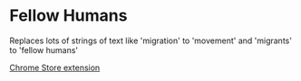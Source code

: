 # Fellow Humans

Replaces lots of strings of text like 'migration' to 'movement' and 'migrants' to 'fellow humans'

[Chrome Store extension](https://chrome.google.com/webstore/detail/fellow-humans/npncpfbngkohbacfblnojfihgnnlcbpf)
